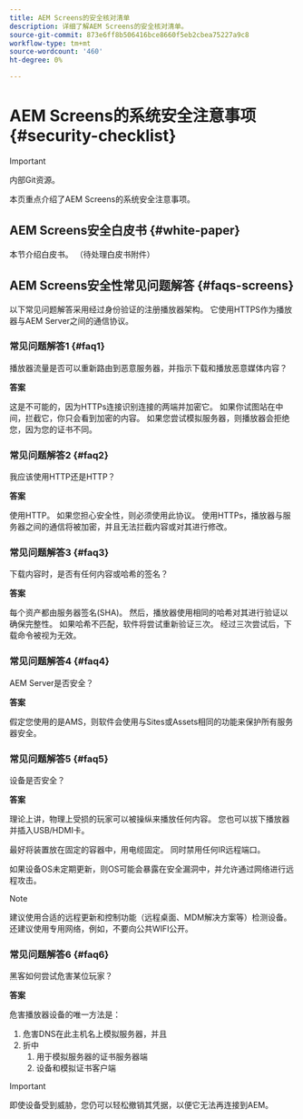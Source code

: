 ```yaml
---
title: AEM Screens的安全核对清单
description: 详细了解AEM Screens的安全核对清单。
source-git-commit: 873e6ff8b506416bce8660f5eb2cbea75227a9c8
workflow-type: tm+mt
source-wordcount: '460'
ht-degree: 0%

---
```



# AEM Screens的系统安全注意事项 {#security-checklist}

>[!IMPORTANT]
>内部Git资源。

本页重点介绍了AEM Screens的系统安全注意事项。


## AEM Screens安全白皮书 {#white-paper}

本节介绍白皮书。 （待处理白皮书附件）


## AEM Screens安全性常见问题解答 {#faqs-screens}

以下常见问题解答采用经过身份验证的注册播放器架构。 它使用HTTPS作为播放器与AEM Server之间的通信协议。

### 常见问题解答1 {#faq1}

播放器流量是否可以重新路由到恶意服务器，并指示下载和播放恶意媒体内容？

**答案**

这是不可能的，因为HTTPs连接识别连接的两端并加密它。 如果你试图站在中间，拦截它，你只会看到加密的内容。 如果您尝试模拟服务器，则播放器会拒绝您，因为您的证书不同。


### 常见问题解答2 {#faq2}

我应该使用HTTP还是HTTP？

**答案**

使用HTTP。 如果您担心安全性，则必须使用此协议。 使用HTTPs，播放器与服务器之间的通信将被加密，并且无法拦截内容或对其进行修改。


### 常见问题解答3 {#faq3}

下载内容时，是否有任何内容或哈希的签名？

**答案**

每个资产都由服务器签名(SHA)。 然后，播放器使用相同的哈希对其进行验证以确保完整性。
如果哈希不匹配，软件将尝试重新验证三次。 经过三次尝试后，下载命令被视为无效。


### 常见问题解答4 {#faq4}

AEM Server是否安全？

**答案**

假定您使用的是AMS，则软件会使用与Sites或Assets相同的功能来保护所有服务器安全。


### 常见问题解答5 {#faq5}

设备是否安全？

**答案**

理论上讲，物理上受损的玩家可以被操纵来播放任何内容。 您也可以拔下播放器并插入USB/HDMI卡。

最好将装置放在固定的容器中，用电缆固定。 同时禁用任何IR远程端口。

如果设备OS未定期更新，则OS可能会暴露在安全漏洞中，并允许通过网络进行远程攻击。

>[!NOTE]
>
>建议使用合适的远程更新和控制功能（远程桌面、MDM解决方案等）检测设备。 还建议使用专用网络，例如，不要向公共WIFI公开。


### 常见问题解答6 {#faq6}

黑客如何尝试危害某位玩家？

**答案**

危害播放器设备的唯一方法是：

1. 危害DNS在此主机名上模拟服务器，并且
1. 折中
   1. 用于模拟服务器的证书服务器端
   1. 设备和模拟证书客户端

>[!IMPORTANT]
>即使设备受到威胁，您仍可以轻松撤销其凭据，以便它无法再连接到AEM。





